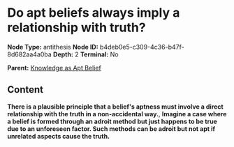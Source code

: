 # Do apt beliefs always imply a relationship with truth?

**Node Type:** antithesis
**Node ID:** b4deb0e5-c309-4c36-b47f-8d682aa4a0ba
**Depth:** 2
**Terminal:** No

**Parent:** [Knowledge as Apt Belief](knowledge-as-apt-belief.md)

## Content

**There is a plausible principle that a belief's aptness must involve a direct relationship with the truth in a non-accidental way.**, **Imagine a case where a belief is formed through an adroit method but just happens to be true due to an unforeseen factor. Such methods can be adroit but not apt if unrelated aspects cause the truth.**
